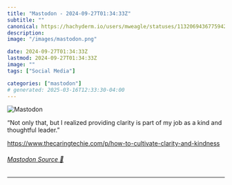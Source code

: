 ```yaml
---
title: "Mastodon - 2024-09-27T01:34:33Z"
subtitle: ""
canonical: https://hachyderm.io/users/mweagle/statuses/113206943677594246
description:
image: "/images/mastodon.png"

date: 2024-09-27T01:34:33Z
lastmod: 2024-09-27T01:34:33Z
image: ""
tags: ["Social Media"]

categories: ["mastodon"]
# generated: 2025-03-16T12:33:30-04:00
---
```

![Mastodon](/images/mastodon.png)

<p>“Not only that, but I realized providing clarity is part of my job as a kind and thoughtful leader.”</p><p><a href="https://www.thecaringtechie.com/p/how-to-cultivate-clarity-and-kindness" target="_blank" rel="nofollow noopener noreferrer" translate="no"><span class="invisible">https://www.</span><span class="ellipsis">thecaringtechie.com/p/how-to-c</span><span class="invisible">ultivate-clarity-and-kindness</span></a></p>


###### [Mastodon Source 🐘](https://hachyderm.io/@mweagle/113206943677594246)

___
